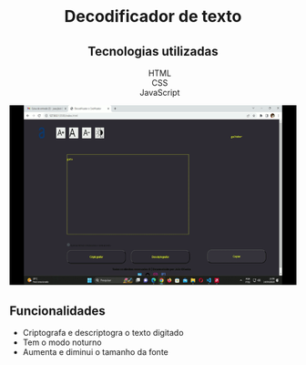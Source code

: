 <h1 style="text-align: center; margin-top: 32px; margin-bottom: 32px;">Decodificador de texto</h1>


<div style="text-align: center;">
    <h2>Tecnologias utilizadas</h2>

<ul>
    <li style="list-style: none;">HTML</li>
    <li style="list-style: none;">CSS</li>
    <li style="list-style: none;">JavaScript</li>
</ul>

<img src="./assets/imagens/home.gif" alt="imagem da tela home">
</div>

<h2>Funcionalidades</h2>
<ul>
<li>Criptografa e descriptogra o texto digitado</li>
<li>Tem o modo noturno</li>
<li>Aumenta e diminui o tamanho da fonte</li>
</ul>


